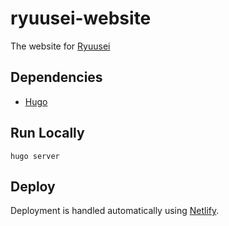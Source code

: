 # ryuusei-website

The website for [Ryuusei](https://ryuusei.moe)

## Dependencies

- [Hugo](https://gohugo.io)

## Run Locally

```
hugo server
```

## Deploy

Deployment is handled automatically using [Netlify](https://netlify.com).
